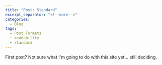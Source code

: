 ```yaml
---
title: "Post: Standard"
excerpt_separator: "<!--more-->"
categories:
  - Blog
tags:
  - Post Formats
  - readability
  - standard
---
```


First post? Not sure what I'm going to do with this site yet... still deciding.